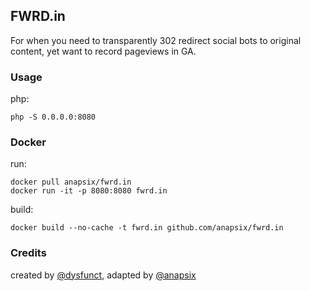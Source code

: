 ## FWRD.in

For when you need to transparently 302 redirect social bots to original content, yet want to record pageviews in GA.

### Usage

php:

    php -S 0.0.0.0:8080



### Docker

run:

    docker pull anapsix/fwrd.in
    docker run -it -p 8080:8080 fwrd.in


build:

    docker build --no-cache -t fwrd.in github.com/anapsix/fwrd.in


### Credits

created by [@dysfunct](https://github.com/dysfunct), adapted by [@anapsix](https://github.com/anapsix)
